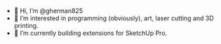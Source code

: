 - 👋 Hi, I’m @gherman825
- 👀 I’m interested in programming (obviously), art, laser cutting and 3D printing.
- 🌱 I’m currently building extensions for SketchUp Pro.



<!---
gherman825/gherman825 is a ✨ special ✨ repository because its `README.md` (this file) appears on your GitHub profile.
You can click the Preview link to take a look at your changes.
--->
